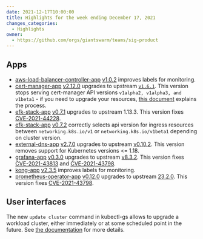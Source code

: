 ```yaml
---
date: 2021-12-17T10:00:00
title: Highlights for the week ending December 17, 2021
changes_categories:
  - Highlights
owner:
  - https://github.com/orgs/giantswarm/teams/sig-product
---
```


## Apps

- [aws-load-balancer-controller-app](https://github.com/giantswarm/aws-load-balancer-controller-app/) [v1.0.2](https://github.com/giantswarm/aws-load-balancer-controller-app/blob/main/CHANGELOG.md#102---2021-12-14) improves labels for monitoring.
- [cert-manager-app](https://github.com/giantswarm/cert-manager-app/) [v2.12.0](https://github.com/giantswarm/cert-manager-app/blob/master/CHANGELOG.md#2120---2021-12-16) upgrades to upstream [`v1.6.1`](https://github.com/jetstack/cert-manager/releases/tag/v1.6.1). This version stops serving cert-manager API versions `v1alpha2, v1alpha3, and v1beta1` - if you need to upgrade your resources, [this document](https://cert-manager.io/docs/installation/upgrading/remove-deprecated-apis/#upgrading-existing-cert-manager-resources) explains the process.
- [efk-stack-app](https://github.com/giantswarm/efk-stack-app) [v0.7.1](https://github.com/giantswarm/efk-stack-app/blob/master/CHANGELOG.md#071---2021-12-14) upgrades to upstream 1.13.3. This version fixes [CVE-2021-44228](https://nvd.nist.gov/vuln/detail/CVE-2021-44228).
- [efk-stack-app](https://github.com/giantswarm/efk-stack-app) [v0.7.2](https://github.com/giantswarm/efk-stack-app/blob/master/CHANGELOG.md#072---2021-12-16) correctly selects api version for ingress resources between `networking.k8s.io/v1` or `networking.k8s.io/v1beta1` depending on cluster version.
- [external-dns-app](https://github.com/giantswarm/external-dns-app/) [v2.7.0](https://github.com/giantswarm/external-dns-app/blob/master/CHANGELOG.md#270---2021-12-16) upgrades to upstream [v0.10.2](https://github.com/kubernetes-sigs/external-dns/releases/tag/v0.10.2). This version removes support for Kubernetes versions <= 1.18.
- [grafana-app](https://github.com/giantswarm/grafana-app/) [v0.3.0](https://github.com/giantswarm/grafana-app/blob/master/CHANGELOG.md#030---2021-12-16) upgrades to upstream [v8.3.2](https://github.com/grafana/grafana/releases/tag/v8.3.2). This version fixes [CVE-2021-43813](https://nvd.nist.gov/vuln/detail/CVE-2021-43813) and [CVE-2021-43798](https://nvd.nist.gov/vuln/detail/CVE-2021-43798).
- [kong-app](https://github.com/giantswarm/kong-app/) [v2.3.5](https://github.com/giantswarm/kong-app/blob/master/CHANGELOG.md#235---2021-12-14) improves labels for monitoring.
- [prometheus-operator-app](https://github.com/giantswarm/prometheus-operator-app/) [v0.12.0](https://github.com/giantswarm/prometheus-operator-app/blob/master/CHANGELOG.md#0120---2021-12-14) upgrades to upstream [23.2.0](https://github.com/prometheus-community/helm-charts/releases/tag/kube-prometheus-stack-23.2.0). This version fixes [CVE-2021-43798](https://nvd.nist.gov/vuln/detail/CVE-2021-43798).

## User interfaces

The new `update cluster` command in kubectl-gs allows to upgrade a workload cluster, either immediately or at some scheduled point in the future. See [the documentation](https://docs.giantswarm.io/ui-api/kubectl-gs/update-cluster/) for more details.
